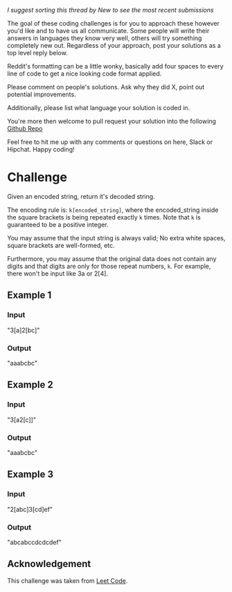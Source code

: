 _I suggest sorting this thread by *New* to see the most recent submissions_

The goal of these coding challenges is for you to approach these however you'd like and to have us all communicate. Some people will write their answers in languages they know very well, others will try something completely new out. Regardless of your approach, post your solutions as a top level reply below.

Reddit's formatting can be a little wonky, basically add four spaces to every line of code to get a nice looking code format applied.

Please comment on people's solutions. Ask why they did X, point out potential improvements.

Additionally, please list what language your solution is coded in.

You're more then welcome to pull request your solution into the following [Github Repo](https://github.com/GregHilston/Code-Foo)

Feel free to hit me up with any comments or questions on here, Slack or Hipchat. Happy coding!

# Challenge

 Given an encoded string, return it's decoded string.

The encoding rule is: `k[encoded_string]`, where the encoded_string inside the square brackets is being repeated exactly `k` times. Note that `k` is guaranteed to be a positive integer.

You may assume that the input string is always valid; No extra white spaces, square brackets are well-formed, etc.

Furthermore, you may assume that the original data does not contain any digits and that digits are only for those repeat numbers, `k`. For example, there won't be input like 3a or 2[4].

## Example 1

### Input

"3[a]2[bc]"

### Output

"aaabcbc"

## Example 2

### Input

"3[a2[c]]"

### Output

"aaabcbc"

## Example 3

### Input

"2[abc]3[cd]ef"

### Output

"abcabccdcdcdef"

## Acknowledgement

This challenge was taken from [Leet Code](https://leetcode.com/problems/decode-string/).
